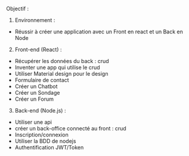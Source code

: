 Objectif :

1) Environnement :

- Réussir à créer une application avec un Front en react et un Back en Node

2) Front-end (React) :

- Récupérer les données du back : crud
- Inventer une app qui utilise le crud
- Utiliser Material design pour le design
- Formulaire de contact
- Créer un Chatbot
- Créer un Sondage
- Créer un Forum

3) Back-end (Node.js) :

- Utiliser une api
- créer un back-office connecté au front : crud
- Inscription/connexion
- Utiliser la BDD de nodejs
- Authentification JWT/Token